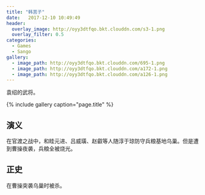 ```yaml
---
title: "韩莒子"
date:   2017-12-10 10:49:49
header:
  overlay_image: http://oyy3dtfqo.bkt.clouddn.com/s3-1.png
  overlay_filter: 0.5
categories:
  - Games
  - Sango
gallery:
  - image_path: http://oyy3dtfqo.bkt.clouddn.com/695-1.png
  - image_path: http://oyy3dtfqo.bkt.clouddn.com/a172-1.png
  - image_path: http://oyy3dtfqo.bkt.clouddn.com/a126-1.png
---
```


袁绍的武将。

{% include gallery caption="page.title" %}

## 演义

在官渡之战中，和眭元进、吕威璜、赵叡等人随淳于琼防守兵粮基地乌巢。但是遭到曹操夜袭，兵粮全被烧光。

## 正史

在曹操突袭乌巢时被杀。
